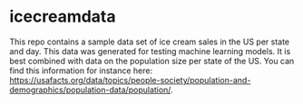 # icecreamdata
This repo contains a sample data set of ice cream sales in the US per state and day.
This data was generated for testing machine learning models. It is best combined with data on the population size per state of the US. You can find this information for instance here: https://usafacts.org/data/topics/people-society/population-and-demographics/population-data/population/.
